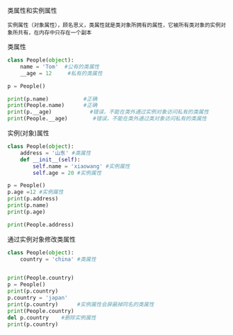 类属性和实例属性

    实例属性（对象属性），顾名思义，类属性就是类对象所拥有的属性，它被所有类对象的实例对象所共有，在内存中只存在一个副本
    
类属性

```python
class People(object):
    name = 'Tom'  #公有的类属性
    __age = 12     #私有的类属性

p = People()

print(p.name)           #正确
print(People.name)      #正确
print(p.__age)            #错误，不能在类外通过实例对象访问私有的类属性
print(People.__age)        #错误，不能在类外通过类对象访问私有的类属性
```

实例(对象)属性

```python
class People(object):
    address = '山东' #类属性
    def __init__(self):
        self.name = 'xiaowang' #实例属性
        self.age = 20 #实例属性

p = People()
p.age =12 #实例属性
print(p.address) 
print(p.name)    
print(p.age)     

print(People.address) 
```

通过实例对象修改类属性

```python
class People(object):
    country = 'china' #类属性


print(People.country)
p = People()
print(p.country)
p.country = 'japan' 
print(p.country)      #实例属性会屏蔽掉同名的类属性
print(People.country)
del p.country    #删除实例属性
print(p.country)
```